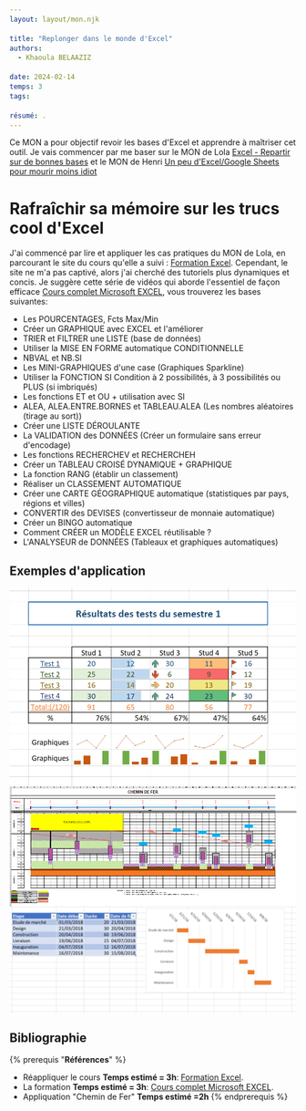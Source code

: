 ```yaml
---
layout: layout/mon.njk

title: "Replonger dans le monde d'Excel"
authors:
  - Khaoula BELAAZIZ

date: 2024-02-14
temps: 3
tags:

résumé: .
---
```



Ce MON a pour objectif revoir les bases d'Excel et apprendre à maîtriser cet outil.
Je vais commencer par me baser sur le MON de Lola [Excel - Repartir sur de bonnes bases](https://francoisbrucker.github.io/do-it/promos/2023-2024/Lola-Bourdon/mon/temps-1.2/) et le MON de Henri [Un peu d'Excel/Google Sheets pour mourir moins idiot   ](https://francoisbrucker.github.io/do-it/promos/2023-2024/TAING-Henri/mon/temps-2.1/)

# Rafraîchir sa mémoire sur les trucs cool d'Excel
J'ai commencé par lire et appliquer les cas pratiques du MON de Lola, en parcourant le site du cours qu'elle a suivi : [Formation Excel](https://www.excel-pratique.com/). Cependant, le site ne m'a pas captivé, alors j'ai cherché des tutoriels plus dynamiques et concis. Je suggère cette série de vidéos qui aborde l'essentiel de façon efficace [Cours complet Microsoft EXCEL](https://www.youtube.com/playlist?list=PL8sQnj6qF1Lv6ejdklq25MGfPJFxThMw6), vous trouverez les bases suivantes:
- Les POURCENTAGES, Fcts Max/Min
- Créer un GRAPHIQUE avec EXCEL et l'améliorer
- TRIER et FILTRER une LISTE (base de données)
- Utiliser la MISE EN FORME automatique CONDITIONNELLE 
- NBVAL et NB.SI
- Les MINI-GRAPHIQUES d'une case (Graphiques Sparkline)
- Utiliser la FONCTION SI Condition à 2 possibilités, à 3 possibilités ou PLUS (si imbriqués)
- Les fonctions ET et OU + utilisation avec SI 
- ALEA, ALEA.ENTRE.BORNES et TABLEAU.ALEA (Les nombres aléatoires (tirage au sort))
- Créer une LISTE DÉROULANTE
- La VALIDATION des DONNÉES (Créer un formulaire sans erreur d'encodage)
- Les fonctions RECHERCHEV et RECHERCHEH 
- Créer un TABLEAU CROISÉ DYNAMIQUE + GRAPHIQUE
- La fonction RANG (établir un classement)
- Réaliser un CLASSEMENT AUTOMATIQUE 
- Créer une CARTE GÉOGRAPHIQUE automatique (statistiques par pays, régions et villes)
- CONVERTIR des DEVISES (convertisseur de monnaie automatique)
- Créer un BINGO automatique 
- Comment CRÉER un MODÈLE EXCEL réutilisable ? 
- L'ANALYSEUR de DONNÉES (Tableaux et graphiques automatiques)

## Exemples d'application
<div style="display: flex; justify-content: space-around;">
  <img src="excel_graphs.png" alt="qlqs manips" style="width: 100%; margin-right: 2%;">
</div>
<div style="display: flex; justify-content: space-around;">
  <img src="excel_CDF.png" alt="Chemin de fer" style="width: 100%; margin-right: 2%;">
</div>
<div style="display: flex; justify-content: space-around;">
  <img src="excel_exemple 3.png" alt="Gantt" style="width: 100%; margin-right: 2%;">
</div>

## Bibliographie 
{% prerequis "**Références**" %}
-	Réappliquer le cours   **Temps estimé = 3h**: [Formation Excel](https://www.excel-pratique.com/).
-	La formation   **Temps estimé = 3h**: [Cours complet Microsoft EXCEL](https://www.youtube.com/playlist?list=PL8sQnj6qF1Lv6ejdklq25MGfPJFxThMw6).
- Appliquation "Chemin de Fer"  **Temps estimé =2h**
{% endprerequis %}



